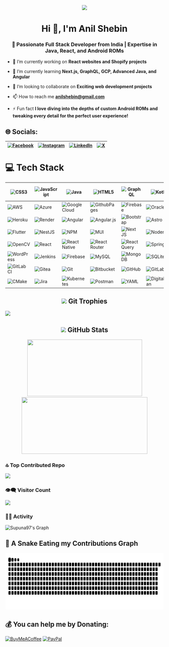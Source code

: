 <p align="center">
  <img src="https://github.com/user-attachments/assets/a5797168-d4e7-4524-a50a-f8ce897f0d0b" />
</p>

<h1 align="center">Hi 👋, I'm Anil Shebin</h1>
<h3 align="center">🌟 Passionate Full Stack Developer from India | Expertise in Java, React, and Android ROMs</h3>

- 🔭 I’m currently working on **React websites and Shopify projects**

- 🌱 I’m currently learning **Next.js, GraphQL, GCP, Advanced Java, and Angular**

- 👯 I’m looking to collaborate on **Exciting web development projects**

- 📫 How to reach me **anilshebin@gmail.com**

- ⚡ Fun fact **I love diving into the depths of custom Android ROMs and tweaking every detail for the perfect user experience!**

## 🌐 Socials:
| [![Facebook](https://img.shields.io/badge/Facebook-%231877F2.svg?logo=Facebook&logoColor=white)](https://facebook.com/anilshebin) | [![Instagram](https://img.shields.io/badge/Instagram-%23E4405F.svg?logo=Instagram&logoColor=white)](https://instagram.com/anil_shebin) | [![LinkedIn](https://img.shields.io/badge/LinkedIn-%230077B5.svg?logo=linkedin&logoColor=white)](https://linkedin.com/in/anilshebin) | [![X](https://img.shields.io/badge/X-black.svg?logo=X&logoColor=white)](https://x.com/anilshebin) |
|:---:|:---:|:---:|:---:|

# 💻 Tech Stack

| ![CSS3](https://img.shields.io/badge/css3-%231572B6.svg?style=flat&logo=css3&logoColor=white) | ![JavaScript](https://img.shields.io/badge/javascript-%23323330.svg?style=flat&logo=javascript&logoColor=%23F7DF1E) | ![Java](https://img.shields.io/badge/java-%23ED8B00.svg?style=flat&logo=openjdk&logoColor=white) | ![HTML5](https://img.shields.io/badge/html5-%23E34F26.svg?style=flat&logo=html5&logoColor=white) | ![GraphQL](https://img.shields.io/badge/-GraphQL-E10098?style=flat&logo=graphql&logoColor=white) | ![Kotlin](https://img.shields.io/badge/kotlin-%237F52FF.svg?style=flat&logo=kotlin&logoColor=white) | ![TypeScript](https://img.shields.io/badge/typescript-%23007ACC.svg?style=flat&logo=typescript&logoColor=white) | ![Windows Terminal](https://img.shields.io/badge/Windows%20Terminal-%234D4D4D.svg?style=flat&logo=windows-terminal&logoColor=white) |
|---|---|---|---|---|---|---|---|
| ![AWS](https://img.shields.io/badge/AWS-%23FF9900.svg?style=flat&logo=amazon-aws&logoColor=white) | ![Azure](https://img.shields.io/badge/azure-%230072C6.svg?style=flat&logo=microsoftazure&logoColor=white) | ![Google Cloud](https://img.shields.io/badge/GoogleCloud-%234285F4.svg?style=flat&logo=google-cloud&logoColor=white) | ![GithubPages](https://img.shields.io/badge/github%20pages-121013?style=flat&logo=github&logoColor=white) | ![Firebase](https://img.shields.io/badge/firebase-%23039BE5.svg?style=flat&logo=firebase) | ![Oracle](https://img.shields.io/badge/Oracle-F80000?style=flat&logo=oracle&logoColor=white) | ![Vercel](https://img.shields.io/badge/vercel-%23000000.svg?style=flat&logo=vercel&logoColor=white) | ![Netlify](https://img.shields.io/badge/netlify-%23000000.svg?style=flat&logo=netlify&logoColor=#00C7B7) |
| ![Heroku](https://img.shields.io/badge/heroku-%23430098.svg?style=flat&logo=heroku&logoColor=white) | ![Render](https://img.shields.io/badge/Render-%46E3B7.svg?style=flat&logo=render&logoColor=white) | ![Angular](https://img.shields.io/badge/angular-%23DD0031.svg?style=flat&logo=angular&logoColor=white) | ![Angular.js](https://img.shields.io/badge/angular.js-%23E23237.svg?style=flat&logo=angularjs&logoColor=white) | ![Bootstrap](https://img.shields.io/badge/bootstrap-%238511FA.svg?style=flat&logo=bootstrap&logoColor=white) | ![Astro](https://img.shields.io/badge/astro-%232C2052.svg?style=flat&logo=astro&logoColor=white) | ![Chakra](https://img.shields.io/badge/chakra-%234ED1C5.svg?style=flat&logo=chakraui&logoColor=white) | ![Express.js](https://img.shields.io/badge/express.js-%23404d59.svg?style=flat&logo=express&logoColor=%2361DAFB) |
| ![Flutter](https://img.shields.io/badge/Flutter-%2302569B.svg?style=flat&logo=Flutter&logoColor=white) | ![NestJS](https://img.shields.io/badge/nestjs-%23E0234E.svg?style=flat&logo=nestjs&logoColor=white) | ![NPM](https://img.shields.io/badge/NPM-%23CB3837.svg?style=flat&logo=npm&logoColor=white) | ![MUI](https://img.shields.io/badge/MUI-%230081CB.svg?style=flat&logo=mui&logoColor=white) | ![Next JS](https://img.shields.io/badge/Next-black?style=flat&logo=next.js&logoColor=white) | ![Nodemon](https://img.shields.io/badge/NODEMON-%23323330.svg?style=flat&logo=nodemon&logoColor=%BBDEAD) | ![NodeJS](https://img.shields.io/badge/node.js-6DA55F?style=flat&logo=node.js&logoColor=white) | ![OpenGL](https://img.shields.io/badge/OpenGL-%23FFFFFF.svg?style=flat&logo=opengl) |
| ![OpenCV](https://img.shields.io/badge/opencv-%23white.svg?style=flat&logo=opencv&logoColor=white) | ![React](https://img.shields.io/badge/react-%2320232a.svg?style=flat&logo=react&logoColor=%2361DAFB) | ![React Native](https://img.shields.io/badge/react_native-%2320232a.svg?style=flat&logo=react&logoColor=%2361DAFB) | ![React Router](https://img.shields.io/badge/React_Router-CA4245?style=flat&logo=react-router&logoColor=white) | ![React Query](https://img.shields.io/badge/-React%20Query-FF4154?style=flat&logo=react%20query&logoColor=white) | ![Spring](https://img.shields.io/badge/spring-%236DB33F.svg?style=flat&logo=spring&logoColor=white) | ![TailwindCSS](https://img.shields.io/badge/tailwindcss-%2338B2AC.svg?style=flat&logo=tailwind-css&logoColor=white) | ![Vite](https://img.shields.io/badge/vite-%23646CFF.svg?style=flat&logo=vite&logoColor=white) |
| ![WordPress](https://img.shields.io/badge/WordPress-%23117AC9.svg?style=flat&logo=WordPress&logoColor=white) | ![Jenkins](https://img.shields.io/badge/jenkins-%232C5263.svg?style=flat&logo=jenkins&logoColor=white) | ![Firebase](https://img.shields.io/badge/firebase-a08021?style=flat&logo=firebase&logoColor=ffcd34) | ![MySQL](https://img.shields.io/badge/mysql-4479A1.svg?style=flat&logo=mysql&logoColor=white) | ![MongoDB](https://img.shields.io/badge/MongoDB-%234ea94b.svg?style=flat&logo=mongodb&logoColor=white) | ![SQLite](https://img.shields.io/badge/sqlite-%2307405e.svg?style=flat&logo=sqlite&logoColor=white) | ![Figma](https://img.shields.io/badge/figma-%23F24E1E.svg?style=flat&logo=figma&logoColor=white) | ![Canva](https://img.shields.io/badge/Canva-%2300C4CC.svg?style=flat&logo=Canva&logoColor=white) |
| ![GitLab CI](https://img.shields.io/badge/gitlab%20CI-%23181717.svg?style=flat&logo=gitlab&logoColor=white) | ![Gitea](https://img.shields.io/badge/Gitea-34495E?style=flat&logo=gitea&logoColor=5D9425) | ![Git](https://img.shields.io/badge/git-%23F05033.svg?style=flat&logo=git&logoColor=white) | ![Bitbucket](https://img.shields.io/badge/bitbucket-%230047B3.svg?style=flat&logo=bitbucket&logoColor=white) | ![GitHub](https://img.shields.io/badge/github-%23121011.svg?style=flat&logo=github&logoColor=white) | ![GitLab](https://img.shields.io/badge/gitlab-%23181717.svg?style=flat&logo=gitlab&logoColor=white) | ![Docker](https://img.shields.io/badge/docker-%230db7ed.svg?style=flat&logo=docker&logoColor=white) | ![Gradle](https://img.shields.io/badge/Gradle-02303A.svg?style=flat&logo=Gradle&logoColor=white) |
| ![CMake](https://img.shields.io/badge/CMake-%23008FBA.svg?style=flat&logo=cmake&logoColor=white) | ![Jira](https://img.shields.io/badge/jira-%230A0FFF.svg?style=flat&logo=jira&logoColor=white) | ![Kubernetes](https://img.shields.io/badge/kubernetes-%23326ce5.svg?style=flat&logo=kubernetes&logoColor=white) | ![Postman](https://img.shields.io/badge/Postman-FF6C37?style=flat&logo=postman&logoColor=white) | ![YAML](https://img.shields.io/badge/yaml-%23ffffff.svg?style=flat&logo=yaml&logoColor=151515) | ![DigitalOcean](https://img.shields.io/badge/DigitalOcean-%230167ff.svg?style=flat&logo=digitalOcean&logoColor=white) | ![OVH](https://img.shields.io/badge/ovh-%23123F6D.svg?style=flat&logo=ovh&logoColor=#123F6D) | ![Alibaba Cloud](https://img.shields.io/badge/AlibabaCloud-%23FF6701.svg?style=flat&logo=alibabacloud&logoColor=white)


<h2 align="center">
  <img src="https://media.giphy.com/media/QaMcXSekUWx7aogAUr/giphy.gif" width="30" />&nbsp;Git Trophies
</h2>

![](https://github-profile-trophy.vercel.app/?username=anilshebin&theme=radical&no-frame=false&no-bg=false&margin-w=4)

<h2 align="center">
  <img src="https://media.giphy.com/media/W5eoZHPpUx9sapR0eu/giphy.gif" width="30" />&nbsp;GitHub Stats
</h2>

<p align="center">
  <img width="365em" height="180em" src="https://github-readme-stats.vercel.app/api?username=anilshebin&theme=react&hide_border=false&include_all_commits=true&count_private=true" />
  <img width="400em" height="180em" src="https://github-readme-streak-stats.herokuapp.com/?user=anilshebin&theme=react&hide_border=false" />
</p>

### 🔝 Top Contributed Repo
![](https://github-contributor-stats.vercel.app/api?username=anilshebin&limit=5&theme=blue-green&combine_all_yearly_contributions=true)

### 👁️‍🗨️ Visitor Count
[![](https://visitcount.itsvg.in/api?id=anilshebin&icon=0&color=9)](https://visitcount.itsvg.in)

### 👨‍💻 Activity
![Supuna97's Graph](https://github-readme-activity-graph.vercel.app/graph?username=anilshebin&custom_title=Supun's%20GitHub%20Activity%20Graph&bg_color=0D1117&color=7F3FBF&line=7F3FBF&point=7F3FBF&area_color=FFFFFF&title_color=FFFFFF&area=true)

## 🐍 A Snake Eating my Contributions Graph
<div align="center">
	<img height="180em"  src = "https://github.com/7oSkaaa/7oSkaaa/blob/output/github-contribution-grid-snake.svg?" alt = "Snake Game"/>
</div>

## 💰 You can help me by Donating:
[![BuyMeACoffee](https://img.shields.io/badge/Buy%20Me%20a%20Coffee-ffdd00?style=for-the-badge&logo=buy-me-a-coffee&logoColor=black)](https://buymeacoffee.com/https://buymeacoffee.com/anilshebinq) [![PayPal](https://img.shields.io/badge/PayPal-00457C?style=for-the-badge&logo=paypal&logoColor=white)](https://paypal.me/https://paypal.me/9487274659?country.x=IN&locale.x=en_GB) 
